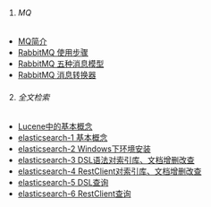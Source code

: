 1. ###### MQ
-  [MQ简介][mq]
-  [RabbitMQ 使用步骤][rabbitmq1]
-  [RabbitMQ 五种消息模型][rabbitmq2]
-  [RabbitMQ 消息转换器][rabbitmq3]

 
2. ###### 全文检索
-  [Lucene中的基本概念][lucene]
-  [elasticsearch-1 基本概念][es1]
-  [elasticsearch-2 Windows下环境安装][es2]
-  [elasticsearch-3 DSL语法对索引库、文档增删改查][es3]
-  [elasticsearch-4 RestClient对索引库、文档增删改查][es4]
-  [elasticsearch-5 DSL查询][es5]
-  [elasticsearch-6 RestClient查询][es6]













[mq]: https://fgq233.github.io/md/java/mq
[rabbitmq1]: https://fgq233.github.io/md/java/rabbitmq1
[rabbitmq2]: https://fgq233.github.io/md/java/rabbitmq2
[rabbitmq3]: https://fgq233.github.io/md/java/rabbitmq3
[lucene]: https://fgq233.github.io/md/java/lucene
[es1]: https://fgq233.github.io/md/java/es1
[es2]: https://fgq233.github.io/md/java/es2
[es3]: https://fgq233.github.io/md/java/es3
[es4]: https://fgq233.github.io/md/java/es4
[es5]: https://fgq233.github.io/md/java/es5
[es6]: https://fgq233.github.io/md/java/es6
